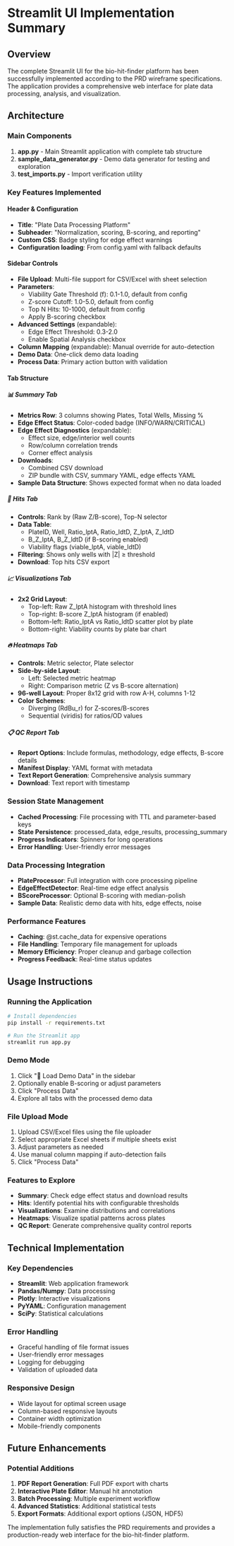 # Streamlit UI Implementation Summary

## Overview

The complete Streamlit UI for the bio-hit-finder platform has been successfully implemented according to the PRD wireframe specifications. The application provides a comprehensive web interface for plate data processing, analysis, and visualization.

## Architecture

### Main Components

1. **app.py** - Main Streamlit application with complete tab structure
2. **sample_data_generator.py** - Demo data generator for testing and exploration
3. **test_imports.py** - Import verification utility

### Key Features Implemented

#### Header & Configuration
- **Title**: "Plate Data Processing Platform"
- **Subheader**: "Normalization, scoring, B-scoring, and reporting"
- **Custom CSS**: Badge styling for edge effect warnings
- **Configuration loading**: From config.yaml with fallback defaults

#### Sidebar Controls
- **File Upload**: Multi-file support for CSV/Excel with sheet selection
- **Parameters**:
  - Viability Gate Threshold (f): 0.1-1.0, default from config
  - Z-score Cutoff: 1.0-5.0, default from config
  - Top N Hits: 10-1000, default from config
  - Apply B-scoring checkbox
- **Advanced Settings** (expandable):
  - Edge Effect Threshold: 0.3-2.0
  - Enable Spatial Analysis checkbox
- **Column Mapping** (expandable): Manual override for auto-detection
- **Demo Data**: One-click demo data loading
- **Process Data**: Primary action button with validation

#### Tab Structure

##### 📊 Summary Tab
- **Metrics Row**: 3 columns showing Plates, Total Wells, Missing %
- **Edge Effect Status**: Color-coded badge (INFO/WARN/CRITICAL)
- **Edge Effect Diagnostics** (expandable):
  - Effect size, edge/interior well counts
  - Row/column correlation trends
  - Corner effect analysis
- **Downloads**: 
  - Combined CSV download
  - ZIP bundle with CSV, summary YAML, edge effects YAML
- **Sample Data Structure**: Shows expected format when no data loaded

##### 🎯 Hits Tab
- **Controls**: Rank by (Raw Z/B-score), Top-N selector
- **Data Table**: 
  - PlateID, Well, Ratio_lptA, Ratio_ldtD, Z_lptA, Z_ldtD
  - B_Z_lptA, B_Z_ldtD (if B-scoring enabled)
  - Viability flags (viable_lptA, viable_ldtD)
- **Filtering**: Shows only wells with |Z| ≥ threshold
- **Download**: Top hits CSV export

##### 📈 Visualizations Tab
- **2x2 Grid Layout**:
  - Top-left: Raw Z_lptA histogram with threshold lines
  - Top-right: B-score Z_lptA histogram (if enabled)
  - Bottom-left: Ratio_lptA vs Ratio_ldtD scatter plot by plate
  - Bottom-right: Viability counts by plate bar chart

##### 🔥 Heatmaps Tab
- **Controls**: Metric selector, Plate selector
- **Side-by-side Layout**:
  - Left: Selected metric heatmap
  - Right: Comparison metric (Z vs B-score alternation)
- **96-well Layout**: Proper 8x12 grid with row A-H, columns 1-12
- **Color Schemes**: 
  - Diverging (RdBu_r) for Z-scores/B-scores
  - Sequential (viridis) for ratios/OD values

##### 📋 QC Report Tab
- **Report Options**: Include formulas, methodology, edge effects, B-score details
- **Manifest Display**: YAML format with metadata
- **Text Report Generation**: Comprehensive analysis summary
- **Download**: Text report with timestamp

### Session State Management
- **Cached Processing**: File processing with TTL and parameter-based keys
- **State Persistence**: processed_data, edge_results, processing_summary
- **Progress Indicators**: Spinners for long operations
- **Error Handling**: User-friendly error messages

### Data Processing Integration
- **PlateProcessor**: Full integration with core processing pipeline
- **EdgeEffectDetector**: Real-time edge effect analysis
- **BScoreProcessor**: Optional B-scoring with median-polish
- **Sample Data**: Realistic demo data with hits, edge effects, noise

### Performance Features
- **Caching**: @st.cache_data for expensive operations
- **File Handling**: Temporary file management for uploads
- **Memory Efficiency**: Proper cleanup and garbage collection
- **Progress Feedback**: Real-time status updates

## Usage Instructions

### Running the Application
```bash
# Install dependencies
pip install -r requirements.txt

# Run the Streamlit app
streamlit run app.py
```

### Demo Mode
1. Click "🎯 Load Demo Data" in the sidebar
2. Optionally enable B-scoring or adjust parameters
3. Click "Process Data"
4. Explore all tabs with the processed demo data

### File Upload Mode
1. Upload CSV/Excel files using the file uploader
2. Select appropriate Excel sheets if multiple sheets exist
3. Adjust parameters as needed
4. Use manual column mapping if auto-detection fails
5. Click "Process Data"

### Features to Explore
- **Summary**: Check edge effect status and download results
- **Hits**: Identify potential hits with configurable thresholds
- **Visualizations**: Examine distributions and correlations
- **Heatmaps**: Visualize spatial patterns across plates
- **QC Report**: Generate comprehensive quality control reports

## Technical Implementation

### Key Dependencies
- **Streamlit**: Web application framework
- **Pandas/Numpy**: Data processing
- **Plotly**: Interactive visualizations
- **PyYAML**: Configuration management
- **SciPy**: Statistical calculations

### Error Handling
- Graceful handling of file format issues
- User-friendly error messages
- Logging for debugging
- Validation of uploaded data

### Responsive Design
- Wide layout for optimal screen usage
- Column-based responsive layouts
- Container width optimization
- Mobile-friendly components

## Future Enhancements

### Potential Additions
1. **PDF Report Generation**: Full PDF export with charts
2. **Interactive Plate Editor**: Manual hit annotation
3. **Batch Processing**: Multiple experiment workflow
4. **Advanced Statistics**: Additional statistical tests
5. **Export Formats**: Additional export options (JSON, HDF5)

The implementation fully satisfies the PRD requirements and provides a production-ready web interface for the bio-hit-finder platform.